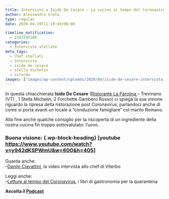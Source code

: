 ```yaml
---
title: Intervista a Iside De Cesare – La cucina al tempo del Coronavirus
author: Alessandro Creta
type: regular
date: 2020-04-19T11:19:45+00:00

timeline_notification:
  - 1587295189
categories:
  - Interviste stellate
meta_tags:
  - chef stellati
  - intervista
  - iside de cesare
  - stella michelin
  - viterbo
images: ["images/wp-content/uploads/2020/04/iside-de-cesare-intervista.webp"]
---
```

In questa chiacchierata **Iside De Cesare** (<a href="http://La Parolina – Ristorante una stella Michelin https://www.laparolina.it" target="_blank" rel="noreferrer noopener">Ristorante La Parolina </a>&#8211; Trevinano (VT) , 1 Stella Michelin, 2 Forchette Gambero Rosso) ci spiega la sua visione riguardo la ripresa della ristorazione post Coronavirus, parlandoci anche di come si porta avanti un locale a &#8220;conduzione famigliare&#8221; col marito Romano.

Alla fine anche qualche consiglio per la riscoperta di un ingrediente della nostra cucina fin troppo sottovalutato: l&#8217;uovo.

### Buona visione: {.wp-block-heading} [youtube https://www.youtube.com/watch?v=y942dKSPWmU&w=600&h=405] 



Guarda anche:  
&#8211;<a rel="noreferrer noopener" href="https://aleepepe.com/2020/04/14/video-intervista-danilo-ciavattini/" target="_blank">Danilo Ciavattini</a>, la video intervista allo chef di Viterbo  
  
Leggi anche:  
&#8211;<a rel="noreferrer noopener" href="https://aleepepe.com/2020/04/02/libri-cucina/" target="_blank">Letture al tempo del Coronavirus</a>, i libri di gastronomia per la quarantena

<p class="has-text-align-center">
  <strong>Ascolta il <a rel="noreferrer noopener" href="https://apple.co/352xcOm" target="_blank">Podcast</a></strong>
</p>
